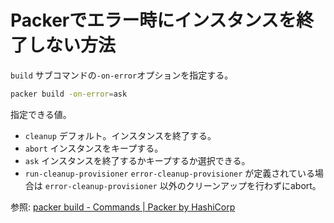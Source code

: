 # Packerでエラー時にインスタンスを終了しない方法

`build` サブコマンドの`-on-error`オプションを指定する。

```sh
packer build -on-error=ask
```

指定できる値。

- `cleanup`
  デフォルト。インスタンスを終了する。
- `abort`
  インスタンスをキープする。
- `ask`
  インスタンスを終了するかキープするか選択できる。
- `run-cleanup-provisioner`
  `error-cleanup-provisioner` が定義されている場合は `error-cleanup-provisioner` 以外のクリーンアップを行わずにabort。

参照: [packer build - Commands | Packer by HashiCorp](https://www.packer.io/docs/commands/build)
